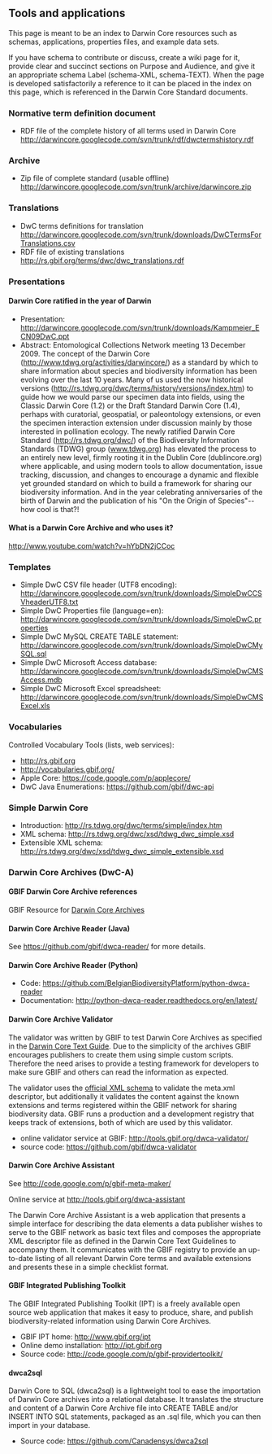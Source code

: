 ## Tools and applications

This page is meant to be an index to Darwin Core resources such as schemas, applications, properties files, and example data sets.

If you have schema to contribute or discuss, create a wiki page for it, provide clear and succinct sections on Purpose and Audience, and give it an appropriate schema Label (schema-XML, schema-TEXT). When the page is developed satisfactorily a reference to it can be placed in the index on this page, which is referenced in the Darwin Core Standard documents.

### Normative term definition document

* RDF file of the complete history of all terms used in Darwin Core http://darwincore.googlecode.com/svn/trunk/rdf/dwctermshistory.rdf

### Archive

* Zip file of complete standard (usable offline) http://darwincore.googlecode.com/svn/trunk/archive/darwincore.zip

### Translations

* DwC terms definitions for translation http://darwincore.googlecode.com/svn/trunk/downloads/DwCTermsForTranslations.csv
* RDF file of existing translations http://rs.gbif.org/terms/dwc/dwc_translations.rdf

### Presentations

#### Darwin Core ratified in the year of Darwin

* Presentation: http://darwincore.googlecode.com/svn/trunk/downloads/Kampmeier_ECN09DwC.ppt
* Abstract: Entomological Collections Network meeting 13 December 2009. The concept of the Darwin Core (http://www.tdwg.org/activities/darwincore/) as a standard by which to share information about species and biodiversity information has been evolving over the last 10 years. Many of us used the now historical versions (http://rs.tdwg.org/dwc/terms/history/versions/index.htm) to guide how we would parse our specimen data into fields, using the Classic Darwin Core (1.2) or the Draft Standard Darwin Core (1.4), perhaps with curatorial, geospatial, or paleontology extensions, or even the specimen interaction extension under discussion mainly by those interested in pollination ecology. The newly ratified Darwin Core Standard (http://rs.tdwg.org/dwc/) of the Biodiversity Information Standards (TDWG) group (www.tdwg.org) has elevated the process to an entirely new level, firmly rooting it in the Dublin Core (dublincore.org) where applicable, and using modern tools to allow documentation, issue tracking, discussion, and changes to encourage a dynamic and flexible yet grounded standard on which to build a framework for sharing our biodiversity information. And in the year celebrating anniversaries of the birth of Darwin and the publication of his "On the Origin of Species"--how cool is that?!

#### What is a Darwin Core Archive and who uses it?

http://www.youtube.com/watch?v=hYbDN2jCCoc

### Templates

* Simple DwC CSV file header (UTF8 encoding): http://darwincore.googlecode.com/svn/trunk/downloads/SimpleDwCCSVheaderUTF8.txt
* Simple DwC Properties file (language=en): http://darwincore.googlecode.com/svn/trunk/downloads/SimpleDwC.properties
* Simple DwC MySQL CREATE TABLE statement: http://darwincore.googlecode.com/svn/trunk/downloads/SimpleDwCMySQL.sql
* Simple DwC Microsoft Access database: http://darwincore.googlecode.com/svn/trunk/downloads/SimpleDwCMSAccess.mdb
* Simple DwC Microsoft Excel spreadsheet: http://darwincore.googlecode.com/svn/trunk/downloads/SimpleDwCMSExcel.xls

### Vocabularies

Controlled Vocabulary Tools (lists, web services): 

* http://rs.gbif.org
* http://vocabularies.gbif.org/
* Apple Core: https://code.google.com/p/applecore/
* DwC Java Enumerations: https://github.com/gbif/dwc-api

### Simple Darwin Core

* Introduction: http://rs.tdwg.org/dwc/terms/simple/index.htm
* XML schema: http://rs.tdwg.org/dwc/xsd/tdwg_dwc_simple.xsd
* Extensible XML schema: http://rs.tdwg.org/dwc/xsd/tdwg_dwc_simple_extensible.xsd

### Darwin Core Archives (DwC-A)

#### GBIF Darwin Core Archive references

GBIF Resource for [Darwin Core Archives](http://www.gbif.org/search/node/Darwin%20Core%20Archive)

#### Darwin Core Archive Reader (Java)

See https://github.com/gbif/dwca-reader/ for more details.

#### Darwin Core Archive Reader (Python)

* Code: https://github.com/BelgianBiodiversityPlatform/python-dwca-reader
* Documentation: http://python-dwca-reader.readthedocs.org/en/latest/

#### Darwin Core Archive Validator

The validator was written by GBIF to test Darwin Core Archives as specified in the [Darwin Core Text Guide](http://rs.tdwg.org/dwc/terms/guides/text/index.htm). Due to the simplicity of the archives GBIF encourages publishers to create them using simple custom scripts. Therefore the need arises to provide a testing framework for developers to make sure GBIF and others can read the information as expected.

The validator uses the [official XML schema](http://rs.tdwg.org/dwc/text/tdwg_dwc_text.xsd) to validate the meta.xml descriptor, but additionally it validates the content against the known extensions and terms registered within the GBIF network for sharing biodiversity data. GBIF runs a production and a development registry that keeps track of extensions, both of which are used by this validator.

* online validator service at GBIF: http://tools.gbif.org/dwca-validator/
* source code: https://github.com/gbif/dwca-validator

#### Darwin Core Archive Assistant

See http://code.google.com/p/gbif-meta-maker/

Online service at http://tools.gbif.org/dwca-assistant 

The Darwin Core Archive Assistant is a web application that presents a simple interface for describing the data elements a data publisher wishes to serve to the GBIF network as basic text files and composes the appropriate XML descriptor file as defined in the Darwin Core Text Guidelines to accompany them. It communicates with the GBIF registry to provide an up-to-date listing of all relevant Darwin Core terms and available extensions and presents these in a simple checklist format.

#### GBIF Integrated Publishing Toolkit

The GBIF Integrated Publishing Toolkit (IPT) is a freely available open source web application that makes it easy to produce, share, and publish biodiversity-related information using Darwin Core Archives. 

* GBIF IPT home: http://www.gbif.org/ipt
* Online demo installation: http://ipt.gbif.org 
* Source code: http://code.google.com/p/gbif-providertoolkit/

#### dwca2sql

Darwin Core to SQL (dwca2sql) is a lightweight tool to ease the importation of Darwin Core archives into a relational database. It translates the structure and content of a Darwin Core Archive file into CREATE TABLE and/or INSERT INTO SQL statements, packaged as an .sql file, which you can then import in your database.

* Source code: https://github.com/Canadensys/dwca2sql
